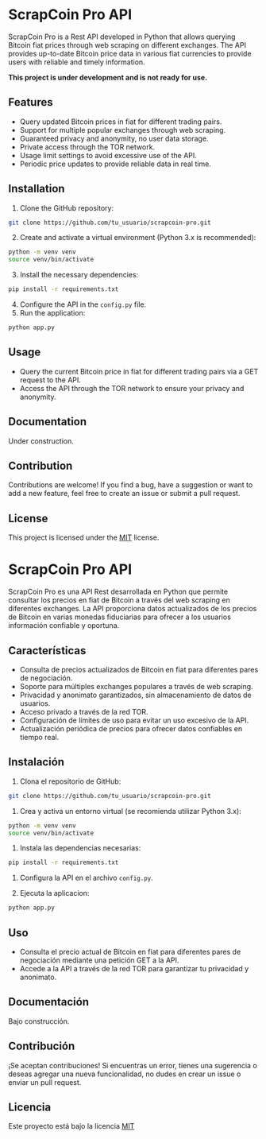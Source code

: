 # ScrapCoin Pro API
ScrapCoin Pro is a Rest API developed in Python that allows querying Bitcoin fiat prices through web scraping on different exchanges. The API provides up-to-date Bitcoin price data in various fiat currencies to provide users with reliable and timely information.

**This project is under development and is not ready for use.**
## Features

- Query updated Bitcoin prices in fiat for different trading pairs.
- Support for multiple popular exchanges through web scraping.
- Guaranteed privacy and anonymity, no user data storage.
- Private access through the TOR network.
- Usage limit settings to avoid excessive use of the API.
- Periodic price updates to provide reliable data in real time.


## Installation
1. Clone the GitHub repository:

```bash
git clone https://github.com/tu_usuario/scrapcoin-pro.git
```
2. Create and activate a virtual environment (Python 3.x is recommended):
```bash
python -m venv venv
source venv/bin/activate
```
3. Install the necessary dependencies:
```bash
pip install -r requirements.txt
```
4. Configure the API in the ``config.py`` file.
5. Run the application:
```bash
python app.py
```

## Usage
- Query the current Bitcoin price in fiat for different trading pairs via a GET request to the API.
- Access the API through the TOR network to ensure your privacy and anonymity.

## Documentation
Under construction.

## Contribution
Contributions are welcome! If you find a bug, have a suggestion or want to add a new feature, feel free to create an issue or submit a pull request.

## License
This project is licensed under the [MIT](https://choosealicense.com/licenses/mit/) license.




# ScrapCoin Pro API

ScrapCoin Pro es una API Rest desarrollada en Python que permite consultar los precios en fiat de Bitcoin a través del web scraping en diferentes exchanges. La API proporciona datos actualizados de los precios de Bitcoin en varias monedas fiduciarias para ofrecer a los usuarios información confiable y oportuna.

## Características

- Consulta de precios actualizados de Bitcoin en fiat para diferentes pares de negociación.
- Soporte para múltiples exchanges populares a través de web scraping.
- Privacidad y anonimato garantizados, sin almacenamiento de datos de usuarios.
- Acceso privado a través de la red TOR.
- Configuración de límites de uso para evitar un uso excesivo de la API.
- Actualización periódica de precios para ofrecer datos confiables en tiempo real.

## Instalación

1. Clona el repositorio de GitHub:

```bash
git clone https://github.com/tu_usuario/scrapcoin-pro.git
```

1. Crea y activa un entorno virtual (se recomienda utilizar Python 3.x):
```bash
python -m venv venv
source venv/bin/activate
```

1. Instala las dependencias necesarias:
```bash
pip install -r requirements.txt
```

1. Configura la API en el archivo `config.py`.

2. Ejecuta la aplicacion:
```bash
python app.py
```

## Uso

- Consulta el precio actual de Bitcoin en fiat para diferentes pares de negociación mediante una petición GET a la API.
- Accede a la API a través de la red TOR para garantizar tu privacidad y anonimato.

## Documentación
Bajo construcción.

## Contribución
¡Se aceptan contribuciones! Si encuentras un error, tienes una sugerencia o deseas agregar una nueva funcionalidad, no dudes en crear un issue o enviar un pull request.

## Licencia
Este proyecto está bajo la licencia [MIT](https://choosealicense.com/licenses/mit/)
